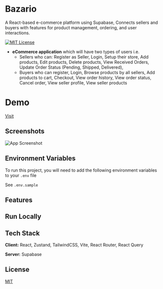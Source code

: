 # Bazario

A React-based e-commerce platform using Supabase, Connects sellers and buyers with features for product management, ordering, and user interactions.

[![MIT License](https://img.shields.io/badge/License-MIT-green.svg)](https://choosealicense.com/licenses/mit/)

- **eCommerce application** which will have two types of users i.e.
	+ Sellers who can: Register as Seller, Login, Setup their store, Add products, Edit products, Delete products, View Received Orders, Update Order Status (Pending, Shipped, Delivered),
	+ Buyers who can register, Login, Browse products by all sellers, Add products to cart, Checkout, View order history, View order status, Cancel order, View seller profile, View seller products
# Demo

[Visit]()


## Screenshots

![App Screenshot](https://via.placeholder.com/468x300?text=App+Screenshot+Here)


## Environment Variables

To run this project, you will need to add the following environment variables to your `.env` file

See `.env.sample`
## Features

## Run Locally


## Tech Stack

**Client:** React, Zustand, TailwindCSS, Vite, React Router, React Query

**Server:** Supabase


## License

[MIT](https://choosealicense.com/licenses/mit/)

